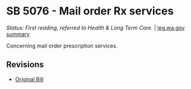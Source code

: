 # SB 5076 - Mail order Rx services
*Status: First reading, referred to Health & Long Term Care.* | [leg.wa.gov summary](https://app.leg.wa.gov/billsummary?BillNumber=5076&Year=2021)

Concerning mail order prescription services.

## Revisions
* [Original Bill](1/)